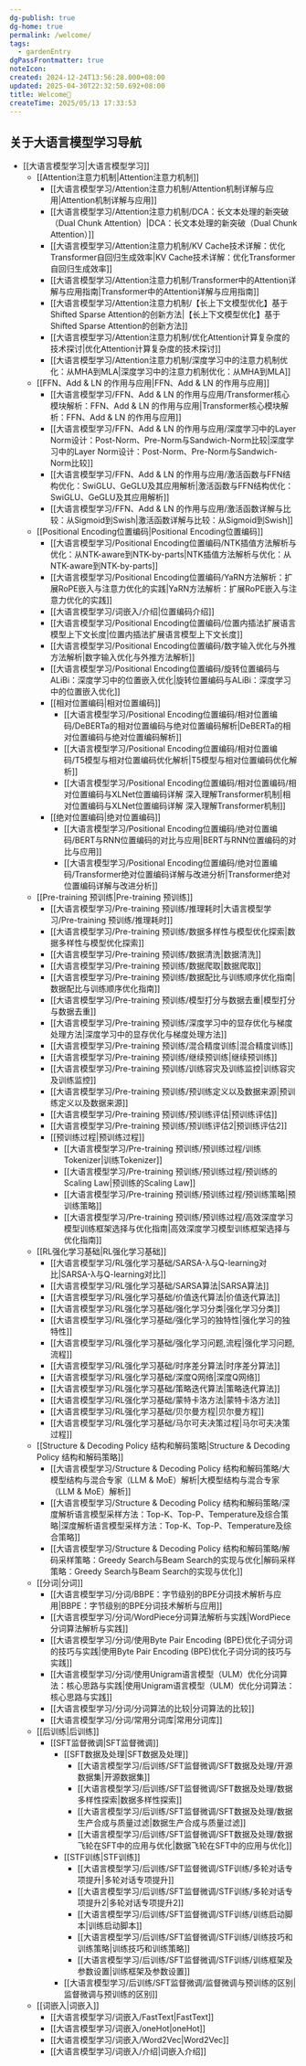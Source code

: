 ```yaml
---
dg-publish: true
dg-home: true
permalink: /welcome/
tags:
  - gardenEntry
dgPassFrontmatter: true
noteIcon:
created: 2024-12-24T13:56:28.000+08:00
updated: 2025-04-30T22:32:50.692+08:00
title: Welcome🎉
createTime: 2025/05/13 17:33:53
---
```




## **关于大语言模型学习导航**
- [[大语言模型学习\|大语言模型学习]]
  - [[Attention注意力机制\|Attention注意力机制]]
    - [[大语言模型学习/Attention注意力机制/Attention机制详解与应用\|Attention机制详解与应用]]
    - [[大语言模型学习/Attention注意力机制/DCA：长文本处理的新突破（Dual Chunk Attention）\|DCA：长文本处理的新突破（Dual Chunk Attention）]]
    - [[大语言模型学习/Attention注意力机制/KV Cache技术详解：优化Transformer自回归生成效率\|KV Cache技术详解：优化Transformer自回归生成效率]]
    - [[大语言模型学习/Attention注意力机制/Transformer中的Attention详解与应用指南\|Transformer中的Attention详解与应用指南]]
    - [[大语言模型学习/Attention注意力机制/【长上下文模型优化】基于Shifted Sparse Attention的创新方法\|【长上下文模型优化】基于Shifted Sparse Attention的创新方法]]
    - [[大语言模型学习/Attention注意力机制/优化Attention计算复杂度的技术探讨\|优化Attention计算复杂度的技术探讨]]
    - [[大语言模型学习/Attention注意力机制/深度学习中的注意力机制优化：从MHA到MLA\|深度学习中的注意力机制优化：从MHA到MLA]]
  - [[FFN、Add & LN 的作用与应用\|FFN、Add & LN 的作用与应用]]
    - [[大语言模型学习/FFN、Add & LN 的作用与应用/Transformer核心模块解析：FFN、Add & LN 的作用与应用\|Transformer核心模块解析：FFN、Add & LN 的作用与应用]]
    - [[大语言模型学习/FFN、Add & LN 的作用与应用/深度学习中的Layer Norm设计：Post-Norm、Pre-Norm与Sandwich-Norm比较\|深度学习中的Layer Norm设计：Post-Norm、Pre-Norm与Sandwich-Norm比较]]
    - [[大语言模型学习/FFN、Add & LN 的作用与应用/激活函数与FFN结构优化：SwiGLU、GeGLU及其应用解析\|激活函数与FFN结构优化：SwiGLU、GeGLU及其应用解析]]
    - [[大语言模型学习/FFN、Add & LN 的作用与应用/激活函数详解与比较：从Sigmoid到Swish\|激活函数详解与比较：从Sigmoid到Swish]]
  - [[Positional Encoding位置编码\|Positional Encoding位置编码]]
    - [[大语言模型学习/Positional Encoding位置编码/NTK插值方法解析与优化：从NTK-aware到NTK-by-parts\|NTK插值方法解析与优化：从NTK-aware到NTK-by-parts]]
    - [[大语言模型学习/Positional Encoding位置编码/YaRN方法解析：扩展RoPE嵌入与注意力优化的实践\|YaRN方法解析：扩展RoPE嵌入与注意力优化的实践]]
    - [[大语言模型学习/词嵌入/介绍\|位置编码介绍]]
    - [[大语言模型学习/Positional Encoding位置编码/位置内插法扩展语言模型上下文长度\|位置内插法扩展语言模型上下文长度]]
    - [[大语言模型学习/Positional Encoding位置编码/数字输入优化与外推方法解析\|数字输入优化与外推方法解析]]
    - [[大语言模型学习/Positional Encoding位置编码/旋转位置编码与ALiBi：深度学习中的位置嵌入优化\|旋转位置编码与ALiBi：深度学习中的位置嵌入优化]]
    - [[相对位置编码\|相对位置编码]]
      - [[大语言模型学习/Positional Encoding位置编码/相对位置编码/DeBERTa的相对位置编码与绝对位置编码解析\|DeBERTa的相对位置编码与绝对位置编码解析]]
      - [[大语言模型学习/Positional Encoding位置编码/相对位置编码/T5模型与相对位置编码优化解析\|T5模型与相对位置编码优化解析]]
      - [[大语言模型学习/Positional Encoding位置编码/相对位置编码/相对位置编码与XLNet位置编码详解 深入理解Transformer机制\|相对位置编码与XLNet位置编码详解 深入理解Transformer机制]]
    - [[绝对位置编码\|绝对位置编码]]
      - [[大语言模型学习/Positional Encoding位置编码/绝对位置编码/BERT与RNN位置编码的对比与应用\|BERT与RNN位置编码的对比与应用]]
      - [[大语言模型学习/Positional Encoding位置编码/绝对位置编码/Transformer绝对位置编码详解与改进分析\|Transformer绝对位置编码详解与改进分析]]
  - [[Pre-training 预训练\|Pre-training 预训练]]
    - [[大语言模型学习/Pre-training 预训练/推理耗时\|大语言模型学习/Pre-training 预训练/推理耗时]]
    - [[大语言模型学习/Pre-training 预训练/数据多样性与模型优化探索\|数据多样性与模型优化探索]]
    - [[大语言模型学习/Pre-training 预训练/数据清洗\|数据清洗]]
    - [[大语言模型学习/Pre-training 预训练/数据爬取\|数据爬取]]
    - [[大语言模型学习/Pre-training 预训练/数据配比与训练顺序优化指南\|数据配比与训练顺序优化指南]]
    - [[大语言模型学习/Pre-training 预训练/模型打分与数据去重\|模型打分与数据去重]]
    - [[大语言模型学习/Pre-training 预训练/深度学习中的显存优化与梯度处理方法\|深度学习中的显存优化与梯度处理方法]]
    - [[大语言模型学习/Pre-training 预训练/混合精度训练\|混合精度训练]]
    - [[大语言模型学习/Pre-training 预训练/继续预训练\|继续预训练]]
    - [[大语言模型学习/Pre-training 预训练/训练容灾及训练监控\|训练容灾及训练监控]]
    - [[大语言模型学习/Pre-training 预训练/预训练定义以及数据来源\|预训练定义以及数据来源]]
    - [[大语言模型学习/Pre-training 预训练/预训练评估\|预训练评估]]
    - [[大语言模型学习/Pre-training 预训练/预训练评估2\|预训练评估2]]
    - [[预训练过程\|预训练过程]]
      - [[大语言模型学习/Pre-training 预训练/预训练过程/训练Tokenizer\|训练Tokenizer]]
      - [[大语言模型学习/Pre-training 预训练/预训练过程/预训练的Scaling Law\|预训练的Scaling Law]]
      - [[大语言模型学习/Pre-training 预训练/预训练过程/预训练策略\|预训练策略]]
      - [[大语言模型学习/Pre-training 预训练/预训练过程/高效深度学习模型训练框架选择与优化指南\|高效深度学习模型训练框架选择与优化指南]]
  - [[RL强化学习基础\|RL强化学习基础]]
    - [[大语言模型学习/RL强化学习基础/SARSA-λ与Q-learning对比\|SARSA-λ与Q-learning对比]]
    - [[大语言模型学习/RL强化学习基础/SARSA算法\|SARSA算法]]
    - [[大语言模型学习/RL强化学习基础/价值迭代算法\|价值迭代算法]]
    - [[大语言模型学习/RL强化学习基础/强化学习分类\|强化学习分类]]
    - [[大语言模型学习/RL强化学习基础/强化学习的独特性\|强化学习的独特性]]
    - [[大语言模型学习/RL强化学习基础/强化学习问题,流程\|强化学习问题,流程]]
    - [[大语言模型学习/RL强化学习基础/时序差分算法\|时序差分算法]]
    - [[大语言模型学习/RL强化学习基础/深度Q网络\|深度Q网络]]
    - [[大语言模型学习/RL强化学习基础/策略迭代算法\|策略迭代算法]]
    - [[大语言模型学习/RL强化学习基础/蒙特卡洛方法\|蒙特卡洛方法]]
    - [[大语言模型学习/RL强化学习基础/贝尔曼方程\|贝尔曼方程]]
    - [[大语言模型学习/RL强化学习基础/马尔可夫决策过程\|马尔可夫决策过程]]
  - [[Structure & Decoding Policy 结构和解码策略\|Structure & Decoding Policy 结构和解码策略]]
    - [[大语言模型学习/Structure & Decoding Policy 结构和解码策略/大模型结构与混合专家（LLM & MoE）解析\|大模型结构与混合专家（LLM & MoE）解析]]
    - [[大语言模型学习/Structure & Decoding Policy 结构和解码策略/深度解析语言模型采样方法：Top-K、Top-P、Temperature及综合策略\|深度解析语言模型采样方法：Top-K、Top-P、Temperature及综合策略]]
    - [[大语言模型学习/Structure & Decoding Policy 结构和解码策略/解码采样策略：Greedy Search与Beam Search的实现与优化\|解码采样策略：Greedy Search与Beam Search的实现与优化]]
  - [[分词\|分词]]
    - [[大语言模型学习/分词/BBPE：字节级别的BPE分词技术解析与应用\|BBPE：字节级别的BPE分词技术解析与应用]]
    - [[大语言模型学习/分词/WordPiece分词算法解析与实践\|WordPiece分词算法解析与实践]]
    - [[大语言模型学习/分词/使用Byte Pair Encoding (BPE)优化子词分词的技巧与实践\|使用Byte Pair Encoding (BPE)优化子词分词的技巧与实践]]
    - [[大语言模型学习/分词/使用Unigram语言模型（ULM）优化分词算法：核心思路与实践\|使用Unigram语言模型（ULM）优化分词算法：核心思路与实践]]
    - [[大语言模型学习/分词/分词算法的比较\|分词算法的比较]]
    - [[大语言模型学习/分词/常用分词库\|常用分词库]]
  - [[后训练\|后训练]]
    - [[SFT监督微调\|SFT监督微调]]
      - [[SFT数据及处理\|SFT数据及处理]]
        - [[大语言模型学习/后训练/SFT监督微调/SFT数据及处理/开源数据集\|开源数据集]]
        - [[大语言模型学习/后训练/SFT监督微调/SFT数据及处理/数据多样性探索\|数据多样性探索]]
        - [[大语言模型学习/后训练/SFT监督微调/SFT数据及处理/数据生产合成与质量过滤\|数据生产合成与质量过滤]]
        - [[大语言模型学习/后训练/SFT监督微调/SFT数据及处理/数据飞轮在SFT中的应用与优化\|数据飞轮在SFT中的应用与优化]]
      - [[STF训练\|STF训练]]
        - [[大语言模型学习/后训练/SFT监督微调/STF训练/多轮对话专项提升\|多轮对话专项提升]]
        - [[大语言模型学习/后训练/SFT监督微调/STF训练/多轮对话专项提升2\|多轮对话专项提升2]]
        - [[大语言模型学习/后训练/SFT监督微调/STF训练/训练启动脚本\|训练启动脚本]]
        - [[大语言模型学习/后训练/SFT监督微调/STF训练/训练技巧和训练策略\|训练技巧和训练策略]]
        - [[大语言模型学习/后训练/SFT监督微调/STF训练/训练框架及参数设置\|训练框架及参数设置]]
      - [[大语言模型学习/后训练/SFT监督微调/监督微调与预训练的区别\|监督微调与预训练的区别]]
  - [[词嵌入\|词嵌入]]
    - [[大语言模型学习/词嵌入/FastText\|FastText]]
    - [[大语言模型学习/词嵌入/oneHot\|oneHot]]
    - [[大语言模型学习/词嵌入/Word2Vec\|Word2Vec]]
    - [[大语言模型学习/词嵌入/介绍\|词嵌入介绍]]
